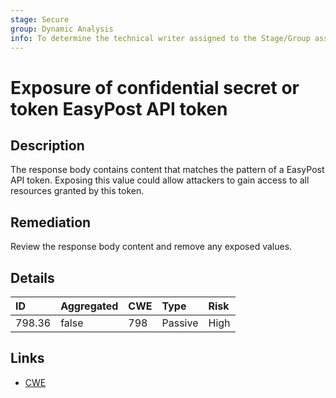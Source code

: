 ```yaml
---
stage: Secure
group: Dynamic Analysis
info: To determine the technical writer assigned to the Stage/Group associated with this page, see https://about.gitlab.com/handbook/engineering/ux/technical-writing/#assignments
---
```


# Exposure of confidential secret or token EasyPost API token

## Description

The response body contains content that matches the pattern of a EasyPost API token.
Exposing this value could allow attackers to gain access to all resources granted by this token.

## Remediation

Review the response body content and remove any exposed values.

## Details

| ID | Aggregated | CWE | Type | Risk |
|:---|:--------|:--------|:--------|:--------|
| 798.36 | false | 798 | Passive | High |

## Links

- [CWE](https://cwe.mitre.org/data/definitions/798.html)
